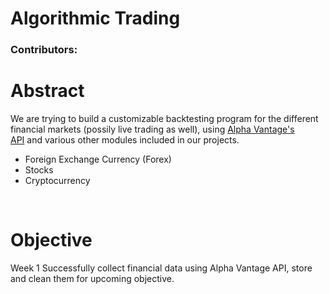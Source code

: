 # Algorithmic Trading 
### Contributors:
# Abstract
<p>We are trying to build a customizable backtesting program for the different financial markets (possily live trading as well), using <a href="http://bit.ly/2DXVpKM">Alpha Vantage&#39;s API</a>&nbsp;and various other modules included in our projects.</p>

<ul>
	<li>Foreign Exchange Currency (Forex)</li>
	<li>Stocks</li>
	<li>Cryptocurrency</li>
</ul>

<p>&nbsp;</p>

# Objective
Week 1
Successfully collect financial data using Alpha Vantage API, store and clean them for upcoming objective.
